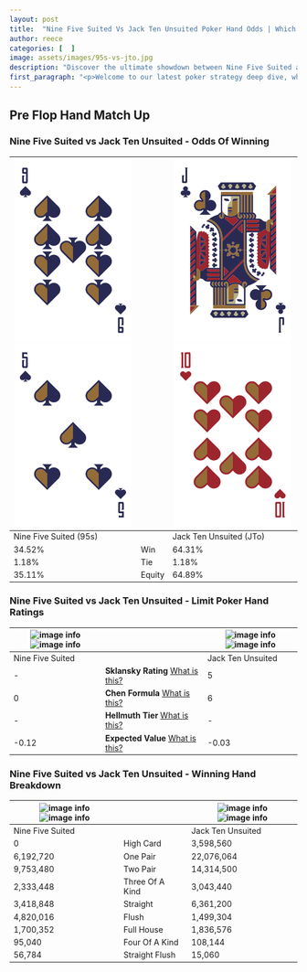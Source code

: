 ```yaml
---
layout: post
title:  "Nine Five Suited Vs Jack Ten Unsuited Poker Hand Odds | Which Is The Better Hand In Poker? A Complete Guide"
author: reece
categories: [  ]
image: assets/images/95s-vs-jto.jpg
description: "Discover the ultimate showdown between Nine Five Suited and Jack Ten Unsuited in poker! Uncover the odds, strategies, and scenarios where one hand triumphs over the other. Get ready to up your poker game with this thrilling analysis."
first_paragraph: "<p>Welcome to our latest poker strategy deep dive, where we're pitting two distinct hands against each other in a high-stakes showdown: Nine Five Suited vs Jack Ten Unsuited.</p><p>In the dynamic world of poker, every decision counts, and knowing which hand holds the upper hand is key to your success at the table.</p><p>In this article, we'll dissect these two hands, explore the scenarios where one dominates the other, and equip you with the knowledge to make strategic choices that can tip the odds in your favor.</p><p>Get ready to unravel the intriguing dynamics of these poker hands and elevate your game to new heights.</p>"
---
```




[comment]: # (sp0)

## Pre Flop Hand Match Up

<div class="table hand-ratings" markdown="1"> 



### Nine Five Suited vs Jack Ten Unsuited - Odds Of Winning


    
| ![image info](assets/images/hand1/9.png) ![image info](assets/images/hand1/5.png) |  | ![image info](assets/images/hand2/j.png) ![image info](assets/images/hand2/to.png) |
| -------- | -------- | -------- |
| Nine Five Suited (95s) |  | Jack Ten Unsuited (JTo) |
| 34.52% | Win | 64.31% |
| 1.18% | Tie | 1.18% |
| 35.11% | Equity | 64.89% |




[comment]: # (sp1)



### Nine Five Suited vs Jack Ten Unsuited - Limit Poker Hand Ratings


    
| ![image info](https://www.riverpairs.com/assets/images/hand1/9.png) ![image info](https://www.riverpairs.com/assets/images/hand1/5.png) |  | ![image info](https://www.riverpairs.com/assets/images/hand2/j.png) ![image info](https://www.riverpairs.com/assets/images/hand2/to.png) |
| -------- | -------- | -------- |
| Nine Five Suited |  | Jack Ten Unsuited |
| - | **Sklansky Rating** [What is this?](/sklansky-rating-explained) | 5 |
| 0 | **Chen Formula** [What is this?](/chen-formula-explained) | 6 |
| - | **Hellmuth Tier** [What is this?](/Hellmuth-tier-explained) | - |
| -0.12 | **Expected Value** [What is this?](/expected-value-explained) | -0.03 |




[comment]: # (sp2)



### Nine Five Suited vs Jack Ten Unsuited - Winning Hand Breakdown


    
| ![image info](https://www.riverpairs.com/assets/images/hand1/9.png) ![image info](https://www.riverpairs.com/assets/images/hand1/5.png) |  | ![image info](https://www.riverpairs.com/assets/images/hand2/j.png) ![image info](https://www.riverpairs.com/assets/images/hand2/to.png) |
| -------- | -------- | -------- |
| Nine Five Suited |  | Jack Ten Unsuited |
| 0 | High Card | 3,598,560 |
| 6,192,720 | One Pair | 22,076,064 |
| 9,753,480 | Two Pair | 14,314,500 |
| 2,333,448 | Three Of A Kind | 3,043,440 |
| 3,418,848 | Straight | 6,361,200 |
| 4,820,016 | Flush | 1,499,304 |
| 1,700,352 | Full House | 1,836,576 |
| 95,040 | Four Of A Kind | 108,144 |
| 56,784 | Straight Flush | 15,060 |




[comment]: # (sp3)



</div>

[comment]: # (sp4)



[comment]: # (sp5)

